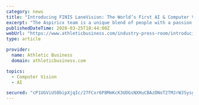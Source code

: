 ```yaml
---
category: news
title: "Introducing FINIS LaneVision: The World’s First AI & Computer Vision Swim Training Technology"
excerpt: "The Aspiricx team is a unique blend of people with a passion for technology (AI, computer vision, data science, etc.) and for swimming. Natalie Coughlin, a 12-time Olympic medalist and 20-time World Championship medalist, holds the title of chief aspirer; her role is to bridge the gap between the two worlds and introduce all swimmers to ..."
publishedDateTime: 2020-03-25T18:44:00Z
webUrl: "https://www.athleticbusiness.com/industry-press-room/introducing-finis-lanevision-the-world-s-first-ai-computer-vision-swim-training-technology.html?_escaped_fragment_=/ccomment"
type: article

provider:
  name: Athletic Business
  domain: athleticbusiness.com

topics:
  - Computer Vision
  - AI

secured: "cP1UGViUS0bipXjqIc/27FCxr6P8MmKcK3UDGsNXHuCBAzDNoT2TMJrWJSysgQI/sVkVidGjVQxv65Uj1sdeZ/206Tbv+zJhiKonPuC5GaS5JtCCiZxuh2mj8JPMxRospphKrhUO9uEngAgZWPYRtSMB7FaMgU5zXkuj6HMbDCmIgtkulyvwCsnFiZZwzkzs52L1USslc0rCF6tIrfIeZ7V/9DEaHjwi+MR4uGnCHaDtCepnMOCDv0NlTaPUbBoHRQoGro3rjxHnn7C9kpbM3I/2mAC8ugIiLe2R2qm1zbKzPYm/rvM2M9BvNSNtdFuF;pqS4JQDqOwxzVk2SOMg32g=="
---
```


